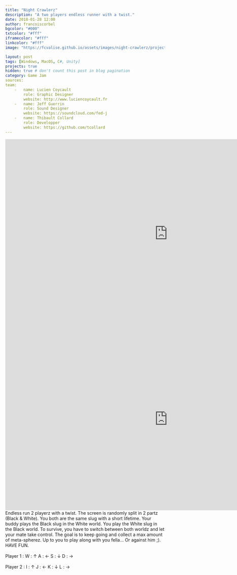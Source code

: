 ```yaml
---
title: "Night Crawlerz"
description: "A two players endless runner with a twist."
date: 2018-01-28 12:00
author: francoiscorbel
bgcolor: "#000"
txtcolor: "#fff"
iframecolor: "#fff"
linkcolor: "#fff"
image: "https://fcvalise.github.io/assets/images/night-crawlerz/project.gif"

layout: post
tags: [Windows, MacOS, C#, Unity]
projects: true
hidden: true # don't count this post in blog pagination
category: Game Jam
sources: 
team:
    -   name: Lucien Coycault
        role: Graphic Designer
        website: http://www.luciencoycault.fr
    -   name: Jeff Guerrin
        role: Sound Designer
        website: https://soundcloud.com/fed-j
    -   name: Thibault Collard
        role: Developper
        website: https://github.com/tcollard
---
```

<iframe frameborder="0" src="https://itch.io/embed-upload/752768?color=000000" allowfullscreen="" width="1024" height="596"><a href="https://octostudio.itch.io/night-crawlerz">Play Night Crawlerz on itch.io</a></iframe>
<div class="general-margin full-width">
    <div style="">
        <iframe class="unity" style="width:1024px;" src="https://itch.io/embed-upload/752768?color=000000" width="1024" height="576" scrolling="no" frameborder="0"></iframe>
    </div>
</div>

<div class="text justify general-margin">
Endless run 2 playerz with a twist. The screen is randomly split in 2 partz (Black & White). You both are the same slug with a short lifetime. Your buddy plays the Black slug in the White world. You play the White slug in the Black world. To survive, you have to switch between both worldz and let your mate take control. The goal is to keep going and collect a max amount of meta-spherez. Up to you to play along with you fella… Or against him ;).
</div>

<div class="text general-margin">
HAVE FUN.<br>
<br>
Player 1 : W : ↑ A : ← S : ↓ D : →<br>
<br>
Player 2 : I : ↑ J : ← K : ↓ L : →<br>
<br>
</div>

